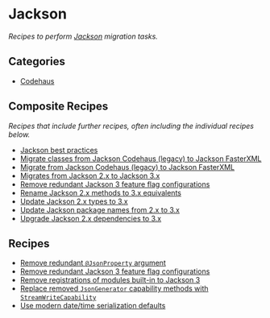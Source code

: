 # Jackson

_Recipes to perform [Jackson](https://github.com/FasterXML/jackson) migration tasks._

## Categories

* [Codehaus](/recipes/java/jackson/codehaus)

## Composite Recipes

_Recipes that include further recipes, often including the individual recipes below._

* [Jackson best practices](./jacksonbestpractices.md)
* [Migrate classes from Jackson Codehaus (legacy) to Jackson FasterXML](./codehausclassestofasterxml.md)
* [Migrate from Jackson Codehaus (legacy) to Jackson FasterXML](./codehaustofasterxml.md)
* [Migrates from Jackson 2.x to Jackson 3.x](./upgradejackson_2_3.md)
* [Remove redundant Jackson 3 feature flag configurations](./upgradejackson_2_3_removeredundantfeatureflags.md)
* [Rename Jackson 2.x methods to 3.x equivalents](./upgradejackson_2_3_methodrenames.md)
* [Update Jackson 2.x types to 3.x](./upgradejackson_2_3_typechanges.md)
* [Update Jackson package names from 2.x to 3.x](./upgradejackson_2_3_packagechanges.md)
* [Upgrade Jackson 2.x dependencies to 3.x](./upgradejackson_2_3_dependencies.md)

## Recipes

* [Remove redundant `@JsonProperty` argument](./removeredundantjsonpropertyvalue.md)
* [Remove redundant Jackson 3 feature flag configurations](./removeredundantfeatureflags.md)
* [Remove registrations of modules built-in to Jackson 3](./removebuiltinmoduleregistrations.md)
* [Replace removed `JsonGenerator` capability methods with `StreamWriteCapability`](./replacestreamwritecapability.md)
* [Use modern date/time serialization defaults](./usemoderndatetimeserialization.md)


